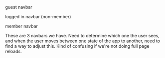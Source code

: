 guest navbar

logged in navbar (non-member)

member navbar

These are 3 navbars we have. Need to determine which one the user sees, and when the user moves between one state of the app to another, need to find a way to adjust this. Kind of confusing if we're not doing full page reloads.